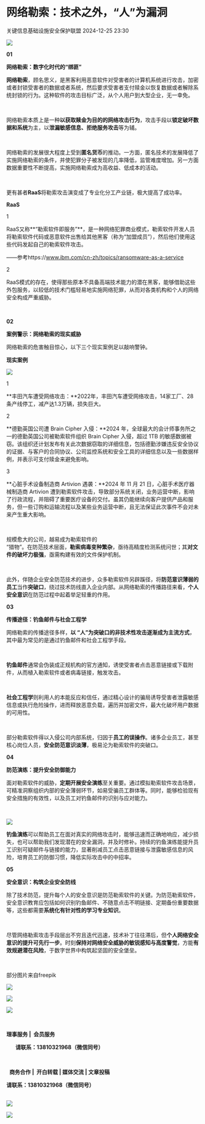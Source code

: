 #  网络勒索：技术之外，“人”为漏洞   
 关键信息基础设施安全保护联盟   2024-12-25 23:30  
  
![](https://mmbiz.qpic.cn/mmbiz_png/DoGPicehpSD7yIqt5JDquCLys40yW2MZt5JjERM23U0ibHC3galCTkkuTaZSmFwMSU6ctcUQYuM9Vm3k75oNfctQ/640?wx_fmt=other&wxfrom=5&wx_lazy=1&wx_co=1&tp=webp "")  
  
**01**  
  
  
**网络勒索：数字化时代的“绑匪”**  
  
  
**网络勒索**，顾名思义，是黑客利用恶意软件对受害者的计算机系统进行攻击，加密或者封锁受害者的数据或者系统，然后要求受害者支付赎金以恢复数据或者解除系统封锁的行为。这种软件的攻击目标广泛，从个人用户到大型企业，无一幸免。  
  
   
  
网络勒索本质上是一种**以获取赎金为目的的网络攻击行为**，攻击手段以**锁定破坏数据和系统**为主，以**泄漏敏感信息、拒绝服务攻击**等为辅。  
  
   
  
网络勒索的发展很大程度上受到**匿名货币**的推动。一方面，匿名技术的发展降低了实施网络勒索的条件，并使犯罪分子被发现的几率降低，监管难度增加。另一方面数据重要性不断提高，实施网络勒索成为高收益、低成本的活动。  
  
   
  
更有甚者**RaaS**将勒索攻击演变成了专业化分工产业链，极大提高了成功率。  
  
  
**RaaS**  
  
  
1  
  
RaaS又称**“勒索软件即服务”**，是一种网络犯罪商业模式，勒索软件开发人员将勒索软件代码或恶意软件出售给其他黑客（称为“加盟成员”），然后他们使用这些代码发起自己的勒索软件攻击。  
  
——参考https://www.ibm.com/cn-zh/topics/ransomware-as-a-service  
  
2  
  
RaaS模式的存在，使得那些原本不具备高端技术能力的潜在黑客，能够借助这些外包服务，以较低的技术门槛轻易地实施网络犯罪，从而对各类机构和个人的网络安全构成严重威胁。  
  
   
  
**02**  
  
  
**案例警示：网络勒索的现实威胁**  
  
  
网络勒索的危害触目惊心，以下三个现实案例足以敲响警钟。  
  
  
**现实案例**  
  
![](https://mmbiz.qpic.cn/mmbiz_png/lExicQ5zqhctyDibTd28GgR0z4WF9h1m3NQrxkuQiaAchtLbKPEHGCyztR0ITp2Bcia8YiaOCYYcicQLBtHMslSOC86A/640?wx_fmt=png "")  
  
  
1  
  
**丰田汽车遭受网络攻击：**2022年，丰田汽车遭受网络攻击，14家工厂、28条产线停工，减产达1.3万辆，损失巨大。  
  
2  
  
**德勤英国公司遭 Brain Cipher 入侵：**2024 年，全球最大的会计师事务所之一的德勤英国公司被勒索软件组织 Brain Cipher 入侵，超过 1TB 的敏感数据被窃。该组织还计划发布有关此次数据窃取的详细信息，包括德勤涉嫌违反安全协议的证据、与客户的合同协议、公司监控系统和安全工具的详细信息以及一些数据样例，并表示可支付赎金来避免影响。  
  
3  
  
**心脏手术设备制造商 Artivion 遇袭：**2024 年 11 月 21 日，心脏手术医疗器械制造商 Artivion 遭到勒索软件攻击，导致部分系统关闭，业务运营中断，影响了行政流程，并阻碍了重要医疗设备的交付。虽其仍能继续向客户提供产品和服务，但一些订购和运输流程以及某些业务运营中断，且无法保证此次事件不会对未来产生重大影响。  
  
   
  
规模愈大的公司，越易成为勒索软件的   
“猎物”。在防范技术层面，**勒索病毒变种繁杂**，亟待高精度检测系统问世；其**对文件的破坏力极强**，亟需构建有效的文件保护机制。  
  
   
  
此外，伴随企业安全防范技术的进步，众多勒索软件另辟蹊径，将**防范意识薄弱的员工**当作**突破口**，绕过技术防线直入企业内部。从网络勒索的传播路径来看，**个人安全意识**在防范过程中起着举足轻重的作用。  
  
  
**03**  
  
  
**传播途径：钓鱼邮件与社会工程学**  
  
  
网络勒索的传播途径多样，**以 “人”为突破口的非技术性攻击逐渐成为主流方式**，其中最为常见的是通过钓鱼邮件和社会工程学手段。  
  
   
  
**钓鱼邮件**通常会伪装成正规机构的官方通知，诱使受害者点击恶意链接或下载附件，从而植入勒索软件或者病毒链接，触发攻击。  
  
   
  
**社会工程学**则利用人的本能反应和信任，通过精心设计的骗局诱导受害者泄露敏感信息或执行危险操作，进而释放恶意负载，遍历并加密文件，最大化破坏用户数据的可用性。  
  
   
  
部分勒索软件得以入侵公司内部系统，归因于**员工的误操作**。诸多企业员工，甚至核心岗位人员，**安全防范意识淡薄**，极易沦为勒索软件的突破口。  
  
  
**04**  
  
  
**防范演练：提升安全防御能力**  
  
  
面对勒索软件的威胁，**定期开展安全演练**至关重要。通过模拟勒索软件攻击场景，可精准洞察组织内部的安全薄弱环节，如易受骗员工群体等。同时，能够检验现有安全措施的有效性，以及员工对钓鱼邮件的识别与应对能力。  
  
   
  
![](https://mmbiz.qpic.cn/sz_mmbiz_png/EHfUuxBNccD8IJvSrP1nNeD3qynpvUibfQCibeOXb1Baq1AcQHKlwFfCAEbV7Auqr8h2icrQBE6eBzQ4iaqr9cjfFw/640?wx_fmt=png "")  
  
  
**钓鱼演练**可以帮助员工在面对真实的网络攻击时，能够迅速而正确地响应，减少损失，也可以帮助我们发现潜在的安全漏洞，并及时修补。持续的钓鱼演练能提升员工识别可疑邮件与链接的能力，显著削减员工点击恶意链接与泄露敏感信息的风险，培育员工的防御习惯，降低实际攻击中的中招率。  
  
  
**05**  
  
  
**安全意识：构筑企业安全防线**  
  
  
除了技术防范，提升每个人的安全意识是防范勒索软件的关键。为防范勒索软件，安全意识教育应包括如何识别钓鱼邮件、不随意点击不明链接、定期备份重要数据等，这些都需要**系统化有针对性的学习专业知识**。  
  
   
  
尽管网络勒索攻击手段层出不穷且迭代迅速，技术补丁往往滞后，但**个人网络安全意识的提升可先行一步**。时刻**保持对网络安全威胁的敏锐感知与高度警觉**，方能**有效规避潜在风险**，于数字世界中构筑起坚固的安全堡垒。  
  
   
  
  
部分图片来自freepik  
  
  
![](https://mmbiz.qpic.cn/mmbiz_png/KWBheD0eoTHmXibldR5t7OHtciaES56KKVkeLOlSfiae7xUDwFDN32pM2r0eTNBVWc201Ra6VA4JUQianh2x2zCZMw/640?wx_fmt=other&wxfrom=5&wx_lazy=1&wx_co=1&tp=webp "")  
  
![](https://mmbiz.qpic.cn/mmbiz_png/5t8Rl4ruGlxXxO8pSz7H4nTTGuaJib0NM5VCjvS81AkaiaMuDvsmW7ic0xP9ZBdlbqlW4Ct5TgNRfghuC8WVcCH4w/640?wx_fmt=other&wxfrom=5&wx_lazy=1&wx_co=1&tp=webp "")  
  
![](https://mmbiz.qpic.cn/mmbiz_jpg/DoGPicehpSD7yIqt5JDquCLys40yW2MZtFQ0H2icygiaEDbWz3dBCwdcsb5D47tzCWrUhWfPF4pRGiab44IKIFaicww/640?wx_fmt=other&wxfrom=5&wx_lazy=1&wx_co=1&tp=webp "")  
  
   
  
**理事服务 |  会员服务**  
  
      **请联系：13810321968（微信同号）**    
  
      
  
  **商务合作 |  开白转载 | 媒体交流 | 文章投稿**  
  
**请联系：13810321968（微信同号）**  
     
  
  
![](https://mmbiz.qpic.cn/mmbiz_png/uM5JC8OpyM38qX6pScddCVZj0GPqNazCtDiaYzicEsCzzCwJ0TkK31XFKaAR1oE7s5H5mpdmJPn5YpUpvicmE8FHw/640?wx_fmt=other&wxfrom=5&wx_lazy=1&wx_co=1&tp=webp "")  
  
![](https://mmbiz.qpic.cn/mmbiz_png/B13XbuVeoMbBqibuBVrYqqcCOTyZaz7k6RaF3BicicNzE6tW38rjHP6ZRTYCQmuvlBiaYQ7O9kKiblxkibMDFPSewWiag/640?wx_fmt=other&wxfrom=5&wx_lazy=1&wx_co=1&tp=webp "")  
  
  
  
  
